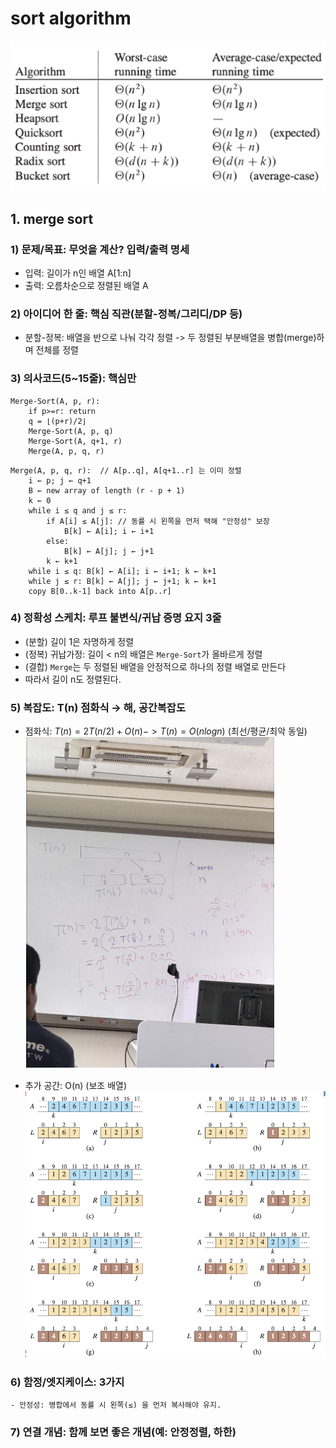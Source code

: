 # sort algorithm

![algorithm running time](./images/image.png)

## 1. merge sort

### 1) 문제/목표: 무엇을 계산? 입력/출력 명세

- 입력: 길이가 n인 배열 A[1:n]
- 출력: 오름차순으로 정렬된 배열 A

### 2) 아이디어 한 줄: 핵심 직관(분할-정복/그리디/DP 등)

- 분할-정복: 배열을 반으로 나눠 각각 정렬 -> 두 정렬된 부분배열을 병합(merge)하며 전체를 정렬

### 3) 의사코드(5~15줄): 핵심만

```
Merge-Sort(A, p, r):
    if p>=r: return
    q = ⌊(p+r)/2⌋
    Merge-Sort(A, p, q)
    Merge-Sort(A, q+1, r)
    Merge(A, p, q, r)
```

```
Merge(A, p, q, r):  // A[p..q], A[q+1..r] 는 이미 정렬
    i ← p; j ← q+1
    B ← new array of length (r - p + 1)
    k ← 0
    while i ≤ q and j ≤ r:
        if A[i] ≤ A[j]: // 동률 시 왼쪽을 먼저 택해 "안정성" 보장
            B[k] ← A[i]; i ← i+1
        else:
            B[k] ← A[j]; j ← j+1
        k ← k+1
    while i ≤ q: B[k] ← A[i]; i ← i+1; k ← k+1
    while j ≤ r: B[k] ← A[j]; j ← j+1; k ← k+1
    copy B[0..k-1] back into A[p..r]
```

### 4) 정확성 스케치: 루프 불변식/귀납 증명 요지 3줄

- (분할) 길이 1은 자명하게 정렬
- (정복) 귀납가정: 길이 < n의 배열은 `Merge-Sort`가 올바르게 정렬
- (결합) `Merge`는 두 정렬된 배열을 안정적으로 하나의 정렬 배열로 만든다
- 따라서 길이 n도 정렬된다.

### 5) 복잡도: T(n) 점화식 → 해, 공간복잡도

- 점화식: $T(n) = 2T(n/2) + O(n) -> T(n) = O(nlogn)$ (최선/평균/최악 동일)
  ![running time](./images/image-merge_sort_running_time.png)

- 추가 공간: O(n) (보조 배열)
  ![merge-sort](./images/image-merge_sort.png)

### 6) 함정/엣지케이스: 3가지

    - 안정성: 병합에서 동률 시 왼쪽(≤) 을 먼저 복사해야 유지.

### 7) 연결 개념: 함께 보면 좋은 개념(예: 안정정렬, 하한)

